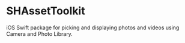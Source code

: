 # SHAssetToolkit
iOS Swift package for picking and displaying photos and videos using Camera and Photo Library.
